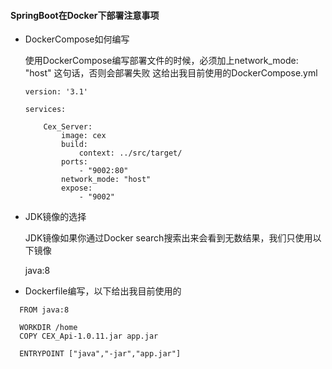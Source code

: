 #### SpringBoot在Docker下部署注意事项
- DockerCompose如何编写

  使用DockerCompose编写部署文件的时候，必须加上network_mode: "host" 这句话，否则会部署失败
  这给出我目前使用的DockerCompose.yml

  ```
  version: '3.1'

  services:

      Cex_Server:
          image: cex
          build:
              context: ../src/target/
          ports:
              - "9002:80"
          network_mode: "host"
          expose:
              - "9002"

  ```

- JDK镜像的选择

  JDK镜像如果你通过Docker search搜索出来会看到无数结果，我们只使用以下镜像

  java:8

- Dockerfile编写，以下给出我目前使用的

```
  FROM java:8

  WORKDIR /home
  COPY CEX_Api-1.0.11.jar app.jar

  ENTRYPOINT ["java","-jar","app.jar"]

```